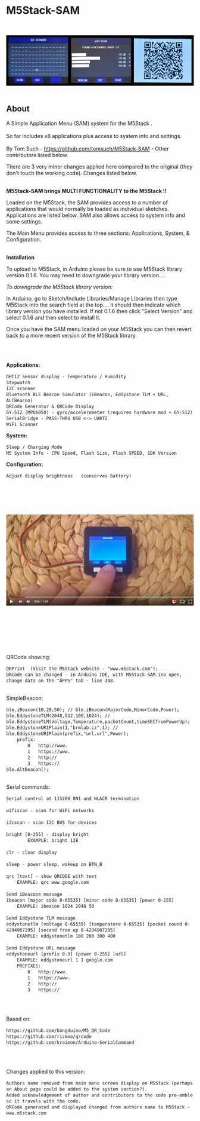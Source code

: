 # M5Stack-SAM
<br />


![](Screenshot.png?raw=true)
<br />
<br />

## About

A Simple Application Menu (SAM) system for the M5Stack  . 
<br />
<br />
So far includes x8 applications plus access to system info and settings.
<br />
<br />
By Tom Such - https://github.com/tomsuch/M5Stack-SAM - Other contributors listed below.

There are 3 very minor changes applied here compared to the original (they don't touch the working code). 
Changes listed below.
<br />
<br />

**M5Stack-SAM brings MULTI FUNCTIONALITY to the M5Stack !!**

Loaded on the M5Stack, the SAM provides access to a number of applications that would normally be loaded as individual sketches. Applications are listed below. SAM also allows access to system info and some settings.
<br />

The Main Menu provides access to three sections:   Applications,  System,  &  Configuration.
<br />
<br />

**Installation**

To upload to M5Stack, in Arduino please be sure to use M5Stack library version 0.1.6.
You may need to downgrade your library version.... 

*To downgrade the M5Stack library version:*

In Arduino, go to Sketch/Include Libraries/Manage Libraries then type M5Stack into the search field at the top.... it should then indicate which library version you have installed. If not 0.1.6 then click "Select Version" and select 0.1.6 and then select to install it. 

Once you have the SAM menu loaded on your M5Stack you can then revert back to a more recent version of the M5Stack library.

<br />
<br />

**Applications:**

	DHT12 Sensor display - Temperature / Humidity
	Stopwatch
	I2C scanner
	Bluetooth BLE Beacon Simulator (iBeacon, Eddystone TLM + URL, ALTBeacon)
	QRCode Generator & QRCode Display
	GY-512 (MPU6050) - gyro/accelerometer (requires hardware mod + GY-512)
	SerialBridge - PASS-THRU USB <-> UART2
	WiFi Scanner 

**System:**
  
	Sleep / Charging Mode
	M5 System Info - CPU Speed, Flash Size, Flash SPEED, SDK Version

**Configuration:**

	Adjust display brightness   (conserves battery)
 
 

<br />
<br />

<br />
<br />

<a href="https://www.youtube.com/watch?v=I0mzvDC6M1c" target=newtab></a> [![M5Stack-SAM Demonstration](https://github.com/PartsandCircuits/M5Stack-SAM/blob/master/Screenshot-Video.png)](https://www.youtube.com/watch?v=I0mzvDC6M1c "M5Stack-SAM Demonstration - Click to Watch!") 
 
<br />
<br />
<h2></h2>
<br />
<br />

QRCode showing:

	QRPrint  (Visit the M5Stack website - "www.m5stack.com");
	QRCode can be changed - in Arduino IDE, with M5Stack-SAM.ino open, change data on the "ÄPPS" tab - line 348. 


<br />
SimpleBeacon:

	ble.iBeacon(10,20,50); // ble.iBeacon(MajorCode,MinorCode,Power);
	ble.EddystoneTLM(2048,512,100,1024); // ble.EddystoneTLM(Voltage,Temperature,packetCount,timeSECfromPowerUp);
	ble.EddystoneURIPlain(1,"brmlab.cz",1); // ble.EddystoneURIPlain(prefix,"url.url",Power);
		prefix:
			0	http://www.
			1	https://www.
			2	http://
			3	https://
	ble.AltBeacon();


<br />
Serial commands:

	Serial control at 115200 8N1 and NL&CR termination

	wifiscan - scan for WiFi networks
	
	i2cscan - scan I2C BUS for devices
	
	bright [0-255] - display bright
        	EXAMPLE: bright 128
		
	clr - clear display
	
	sleep - power sleep, wakeup on BTN_B
	
	qrc [text] - show QRCODE with text
		EXAMPLE: qrc www.google.com
	
	Send iBeacone message
	ibeacon [major code 0-65535] [minor code 0-65535] [power 0-255]
		EXAMPLE: ibeacon 1024 2048 50
	
	Send Eddystone TLM message
	eddystonetlm [voltage 0-65535] [temperature 0-65535] [pocket cound 0-4294967295] [second from up 0-4294967295]
		EXAMPLE: eddystonetlm 100 200 300 400

	Send Eddystone URL message
	eddystoneurl [prefix 0-3] [power 0-255] [url]
		EXAMPLE: eddystoneurl 1 1 google.com
		PREFIXES:
			0	http://www.
			1	https://www.
			2	http://
			3	https://		
		
<br />
<br />

Based on:

	https://github.com/Kongduino/M5_QR_Code
	https://github.com/ricmoo/qrcode
	https://github.com/kroimon/Arduino-SerialCommand
	

<br />
<br />


Changes applied to this version:

	Authors name removed from main menu screen display on M5Stack (perhaps an About page could be added to the system section?).
	Added acknowledgement of author and contributors to the code pre-amble so it travels with the code.
	QRCode generated and displayed changed from authors name to M5Stack - www.m5stack.com 
